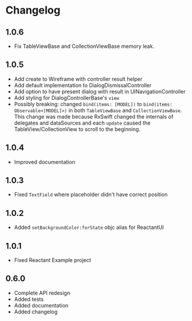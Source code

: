 # Changelog

## 1.0.6
* Fix TableViewBase and CollectionViewBase memory leak.

## 1.0.5
* Add create to Wireframe with controller result helper
* Add default implementation to DialogDismissalController
* Add option to have present dialog with result in UINavigationController
* Add styling for DialogControllerBase's `view`
* Possibly breaking: changed `bind(items: [MODEL])` to `bind(items: Observable<[MODEL]>)` in both `TableViewBase` and `CollectionViewBase`. This change was made because RxSwift changed the internals of delegates and dataSources and each `update` caused the TableView/CollectionView to scroll to the beginning.

## 1.0.4
* Improved documentation

## 1.0.3
* Fixed `TextField` where placeholder didn't have correct position

## 1.0.2
* Added `setBackgroundColor:forState` objc alias for ReactantUI

## 1.0.1
* Fixed Reactant Example project

## 0.6.0

* Complete API redesign
* Added tests
* Added documentation
* Added changelog

